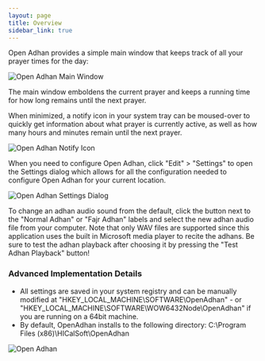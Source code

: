 ```yaml
---
layout: page
title: Overview
sidebar_link: true
---
```


Open Adhan provides a simple main window that keeps track of all your prayer times for the day:

![Open Adhan Main Window](/img/MainWindow.png?raw=true)

The main window emboldens the current prayer and keeps a running time for how long remains until the next prayer.

When minimized, a notify icon in your system tray can be moused-over to quickly get information about what prayer is currently active, as well as how many hours and minutes remain until the next prayer.

![Open Adhan Notify Icon](/img/NotifyIcon.png?raw=true)

When you need to configure Open Adhan, click "Edit" > "Settings" to open the Settings dialog which allows for all the configuration needed to configure Open Adhan for your current location.

![Open Adhan Settings Dialog](/img/OpenAdhanSettings.png?raw=true)

To change an adhan audio sound from the default, click the button next to the "Normal Adhan" or "Fajr Adhan" labels and select the new adhan audio file from your computer. Note that only WAV files are supported since this application uses the built in Microsoft media player to recite the adhans. Be sure to test the adhan playback after choosing it by pressing the "Test Adhan Playback" button!



### Advanced Implementation Details

* All settings are saved in your system registry and can be manually modified at "HKEY_LOCAL_MACHINE\SOFTWARE\OpenAdhan" - or "HKEY_LOCAL_MACHINE\SOFTWARE\WOW6432Node\OpenAdhan" if you are running on a 64bit machine.
* By default, OpenAdhan installs to the following directory: C:\Program Files (x86)\HICalSoft\OpenAdhan


![Open Adhan](/img/kaaba_icon_96x96.png)
